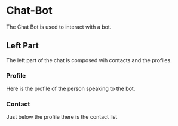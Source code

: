 # Chat-Bot

The Chat Bot is used to interact with a bot.

## Left Part

The left part of the chat is composed wih contacts and the profiles.

### Profile

Here is the profile of the person speaking to the bot.

### Contact 

Just below the profile there is the contact list 

